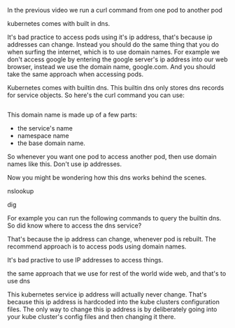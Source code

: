 In the previous video we run a curl command from one pod to another pod


kubernetes comes with built in dns.


It's bad practice to access pods using it's ip address, that's because ip addresses can change. Instead you should do the same thing that you do when surfing the internet, which is to use domain names. For example we don't access google by entering the google server's ip address into our web browser, instead we use the domain name, google.com. And you should take the same approach when accessing pods. 

Kubernetes comes with builtin dns. This builtin dns only stores dns records for service objects. So here's the curl command you can use: 

```bash

```

This domain name is made up of a few parts:

- the service's name
- namespace name
- the base domain name. 


So whenever you want one pod to access another pod, then use domain names like this. Don't use ip addresses. 


Now you might be wondering how this dns works behind the scenes. 



nslookup

dig

For example you can run the following commands to query the builtin dns.  So did know where to access the dns service?









That's because the ip address can change, whenever pod is rebuilt. The recommend approach is to access pods using domain names.


It's bad practive to use IP addresses to access things. 


the same approach that we use for rest of the world wide web, and that's to use dns 



This kubernetes service ip address will actually never change. That's because this ip address is hardcoded into the kube clusters configuration files. The only way to change this ip address is by deliberately going into your kube cluster's config files and then changing it there. 





